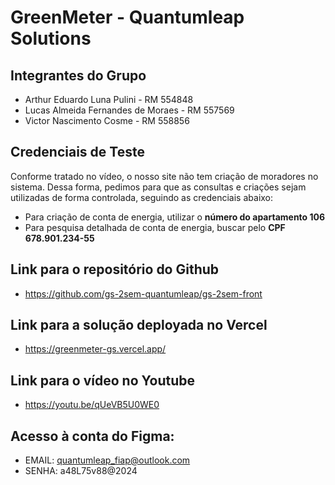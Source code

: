 # GreenMeter - Quantumleap Solutions

## Integrantes do Grupo
- Arthur Eduardo Luna Pulini - RM 554848
- Lucas Almeida Fernandes de Moraes - RM 557569
- Victor Nascimento Cosme - RM 558856

## Credenciais de Teste
Conforme tratado no vídeo, o nosso site não tem criação de moradores no sistema. Dessa forma, pedimos para que as consultas e criações sejam utilizadas de forma controlada, seguindo as credenciais abaixo:
- Para criação de conta de energia, utilizar o **número do apartamento 106**
- Para pesquisa detalhada de conta de energia, buscar pelo **CPF 678.901.234-55**

## Link para o repositório do Github
- https://github.com/gs-2sem-quantumleap/gs-2sem-front

## Link para a solução deployada no Vercel
- https://greenmeter-gs.vercel.app/

## Link para o vídeo no Youtube
- https://youtu.be/qUeVB5U0WE0

## Acesso à conta do Figma:
- EMAIL: quantumleap_fiap@outlook.com
- SENHA: a48L75v88@2024